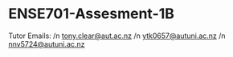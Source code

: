 # ENSE701-Assesment-1B

Tutor Emails: 
/n tony.clear@aut.ac.nz
/n ytk0657@autuni.ac.nz
/n nnv5724@autuni.ac.nz
